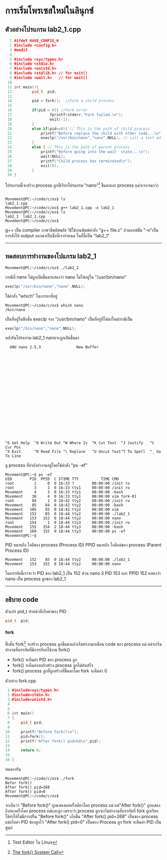# การเริ่มโพรเซสใหม่ในลินุกซ์

ตัวอย่างโปรแกรม lab2_1.cpp 
-----
```cpp
  1 #ifdef HAVE_CONFIG_H
  2 #include <config.h>
  3 #endif
  4
  5 #include <sys/types.h>
  6 #include <stdio.h>
  7 #include <unistd.h>
  8 #include <stdlib.h> // for exit()
  9 #include <wait.h>   // for wait()
 10
 11 int main(){
 12         pid_t  pid;
 13
 14         pid = fork();  //Fork a child process
 15
 16         if(pid < 0){ //Fork error
 17                 fprintf(stderr,"Fork failed.\n");
 18                 exit(-1);
 19         }
 20         else if(pid==0){ // This is the path of child process
 21             printf("Before replace the child with other code...\n");
 22             execlp("/usr/bin/nano","nano",NULL); // call a text editor
 23         }
 24         else { // This is the path of parent process
 25             printf("Before going into the wait  state...\n");
 26             wait(NULL);
 27             printf("Child process has terminated\n");
 28             exit(0);
 29         }
 30 }
```
โปรแกรมนี้จะสร้าง process ลูกที่เรียกโปรแกรม "nano"[^1] ขี้นมาและ process แม่จะรอจนกว่า



```console 

Movement@PC:~/code/c/os$ ls
lab2_1.cpp
Movement@PC:~/code/c/os$ g++ lab2_1.cpp -o lab2_1
Movement@PC:~/code/c/os$ ls
lab2_1  lab2_1.cpp
Movement@PC:~/code/c/os$
```
g++ เป็น compiler ภาษาซีพลัสพลัส วิธีใช้งานพิมพ์คำสัง "g++ file.c" ส่วนออฟชั่น "-o"เป็นการสังให้ 
output ออกมาเป็นชื่อที่เรากำหนด ในที่นี้เป็น "lab2_1"

---
## ทดสอบการทำงานของโปแกรม lab2_1

```console
Movement@PC:~/code/c/os$ ./lab2_1
```

 กรณีที่ nano ไม่ถูกเปิดขึ้นมาแสดงว่า nano ไม่ได้อยู่ใน "/usr/bin/nano" 
 ```cpp
 execlp("/usr/bin/nano","nano",NULL);
 ```
 ใช้คำสัง "which" ในการหาที่อยู่
```consolse
Movement@PC:~/code/c/os$ which nano
/bin/nano
```
เป็นที่อยู่ในฟังชั่น execlp จาก "/usr/bin/nano" เป็นที่อยู่ที่ได้มาใหม่กรณีเป็น
```cpp
execlp("/bin/nano","nano",NULL);
```
หลังรันโปรแกรม lab2_1 nanoจะถูกเปิดขึ้นมา
```console
  GNU nano 2.5.3                New Buffer                                      





















^G Get Help  ^O Write Out ^W Where Is  ^K Cut Text  ^J Justify   ^C Cur Pos
^X Exit      ^R Read File ^\ Replace   ^U Uncut Text^T To Spell  ^_ Go To Line
```

ดู process ที่กำลังทำงานอยู่โดยใช้คำสัง "ps -ef"
```console
Movement@PC:~$ ps -ef
UID        PID  PPID  C STIME TTY          TIME CMD
root         1     0  0 16:33 ?        00:00:00 /init ro
root         3     1  0 16:33 tty1     00:00:00 /init ro
Movement     4     3  0 16:33 tty1     00:00:00 -bash
Movement    30     4  0 16:33 tty1     00:00:00 vim fork-01
root        84     1  0 18:42 tty2     00:00:00 /init ro
Movement    85    84  0 18:42 tty2     00:00:00 -bash
Movement   105    85  0 18:42 tty2     00:00:00 vim
Movement   152    85  0 18:44 tty2     00:00:00 ./lab2_1
Movement   153   152  0 18:44 tty2     00:00:00 nano
root       154     1  0 18:44 tty3     00:00:00 /init ro
Movement   155   154  2 18:44 tty3     00:00:00 -bash
Movement   169   155  0 18:44 tty3     00:00:00 ps -ef
Movement@PC:~$
```
PID หมายถึง ไอดีของ process (Process ID)
PPID หมายถึง ไอดีแม่ของ process (Parent Process ID)

```console
Movement   152    85  0 18:44 tty2     00:00:00 ./lab2_1
Movement   153   152  0 18:44 tty2     00:00:00 nano
```
ในบรรทัดนี้เราจะว่า PID ของ lab2_1 เป็น 152
ส่วน nano มี PID 153 และ PPID 152 แสดงว่า nano เป็น process ลูกของ lab2_1

----
## อธิบาย code

ตัวแปร pid_t ทำหน้าที่เก็บค่าของ PID 
```cpp
pid_t  pid;
```
#### fork
ฟั่งชั่น fork[^2] จะสร้าง process ลูกขึ้นมาแล้วเริ่มทำงานเหมือน code ของ process แม่ แต่จะเริ่มทำงานที่บรรทัดที่มีการเรียกใช้งาน fork()
 - fork() จะคืนค่า PID ของ process ลูก
 - fork() จะคืนค่าลบถ้าสร้าง process ลูกไม่สำเสร็จ
 - fork() process ลูกที่ถูกสร้างที่ขึ้นมาโดย fork จะคืนค่า 0

 ตัวอย่าง fork.cpp
 ```cpp
  1 #include<sys/types.h>
  2 #include<stdio.h>
  3 #include<unistd.h>
  4
  5
  6 int main()
  7 {
  8     pid_t pid;
  9
 10     printf("Before fork()\n");
 11     pid=fork();
 12     printf("After fork() pid=%d\n",pid);
 13
 14     return 0;
 15
 16 }
 ```
 ทดลองรัน

```console
Movement@PC:~/code/c/os$ ./fork
Befor fork()
After fork() pid=268
After fork() pid=0
Movement@PC:~/code/c/os$
```
จะเห็นว่า "Before fork()" ถูกแสดงแค่ครั้งเดียวโดย process แม่ แต่"After fork()" ถูกแสดงถึงสองครั้งโดย process แม่และลูก 
เพราะว่า process ลูกจะเริ่มทำงานที่บรรทัดที่ fork ถูกเรียกใช้ทำให้ไม่มีการปริ้น "Before fork()" เก็บขึ้น
"After fork() pid=268" เป็นของ process แม่เก็บค่า PID ของลูกไว้
"After fork() pid=0" เป็นของ Process ลูก fork จะคืนค่า PID เป็นศูนย์


[^1]:Text Editor ใน Linux
[^2]:[The fork() System Call](http://www.csl.mtu.edu/cs4411.ck/www/NOTES/process/fork/create.html)
